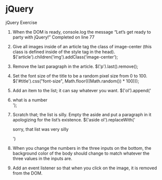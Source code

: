 # jQuery
jQuery Exercise 

1. When the DOM is ready, console.log the message “Let’s get ready to party with jQuery!”
Completed on line 77

2. Give all images inside of an article tag the class of image-center (this class is defined inside of the style tag in the head).
$('article').children('img').addClass('image-center');

3. Remove the last paragraph in the article.
$('p').last().remove();

4. Set the font size of the title to be a random pixel size from 0 to 100.
$('#title').css("font-size", Math.floor(((Math.random()) * 100)));

5. Add an item to the list; it can say whatever you want.
$('ol').append('<li>what is a number</li>');

6. Scratch that; the list is silly. Empty the aside and put a paragraph in it apologizing for the list’s existence.
$('aside ol').replaceWith('<p>sorry, that list was very silly</p>')

7. When you change the numbers in the three inputs on the bottom, the background color of the body should change to match whatever the three values in the inputs are.

8. Add an event listener so that when you click on the image, it is removed from the DOM.
